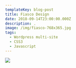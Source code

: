 ```yaml
---
templateKey: blog-post
title: Fiasco Design
date: 2018-09-14T23:00:00.000Z
description: . 
image: /img/fiasco-768x365.jpg
tags:
  - Wordpress multi-site
  - CSS3
  - Javascript
---
```

![](/img/fiasco-768x365.jpg)
